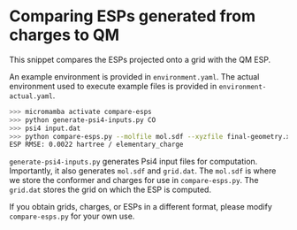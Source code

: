 # Comparing ESPs generated from charges to QM

This snippet compares the ESPs projected onto a grid with the QM ESP.

An example environment is provided in `environment.yaml`.
The actual environment used to execute example files is
provided in `environment-actual.yaml`.

```bash
>>> micromamba activate compare-esps
>>> python generate-psi4-inputs.py CO
>>> psi4 input.dat
>>> python compare-esps.py --molfile mol.sdf --xyzfile final-geometry.xyz
ESP RMSE: 0.0022 hartree / elementary_charge
```

`generate-psi4-inputs.py` generates Psi4 input files for computation.
Importantly, it also generates `mol.sdf` and `grid.dat`.
The `mol.sdf` is where we store the conformer and charges for use in
`compare-esps.py`. The `grid.dat` stores the grid on which the ESP is computed.

If you obtain grids, charges, or ESPs in a different format, please
modify `compare-esps.py` for your own use.